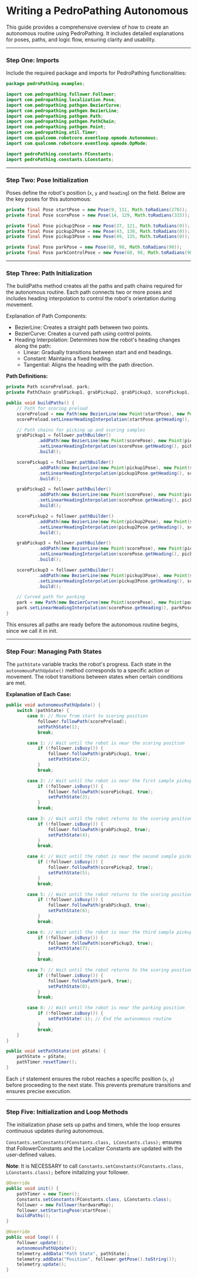 # Writing a PedroPathing Autonomous #

This guide provides a comprehensive overview of how to create an autonomous routine using PedroPathing. It includes detailed explanations for poses, paths, and logic flow, ensuring clarity and usability.

---

### Step One: Imports #

Include the required package and imports for PedroPathing functionalities:

```java
package pedroPathing.examples;

import com.pedropathing.follower.Follower;
import com.pedropathing.localization.Pose;
import com.pedropathing.pathgen.BezierCurve;
import com.pedropathing.pathgen.BezierLine;
import com.pedropathing.pathgen.Path;
import com.pedropathing.pathgen.PathChain;
import com.pedropathing.pathgen.Point;
import com.pedropathing.util.Timer;
import com.qualcomm.robotcore.eventloop.opmode.Autonomous;
import com.qualcomm.robotcore.eventloop.opmode.OpMode;

import pedroPathing.constants.FConstants;
import pedroPathing.constants.LConstants;
```

---

### Step Two: Pose Initialization #
Poses define the robot's position (`x`, `y` and `heading`) on the field. Below are the key poses for this autonomous:

```java
private final Pose startPose = new Pose(9, 111, Math.toRadians(270));  // Starting position
private final Pose scorePose = new Pose(14, 129, Math.toRadians(315)); // Scoring position

private final Pose pickup1Pose = new Pose(37, 121, Math.toRadians(0)); // First sample pickup
private final Pose pickup2Pose = new Pose(43, 130, Math.toRadians(0)); // Second sample pickup
private final Pose pickup3Pose = new Pose(49, 135, Math.toRadians(0)); // Third sample pickup

private final Pose parkPose = new Pose(60, 98, Math.toRadians(90));    // Parking position
private final Pose parkControlPose = new Pose(60, 98, Math.toRadians(90)); // Control point for curved path
```

---

### Step Three: Path Initialization #
The buildPaths method creates all the paths and path chains required for the autonomous routine. Each path connects two or more poses and includes heading interpolation to control the robot's orientation during movement.

Explanation of Path Components:
- BezierLine: Creates a straight path between two points.
- BezierCurve: Creates a curved path using control points.
- Heading Interpolation: Determines how the robot's heading changes along the path:
    - Linear: Gradually transitions between start and end headings.
    - Constant: Maintains a fixed heading.
    - Tangential: Aligns the heading with the path direction.

**Path Definitions:**

```java
private Path scorePreload, park;
private PathChain grabPickup1, grabPickup2, grabPickup3, scorePickup1, scorePickup2, scorePickup3;

public void buildPaths() {
    // Path for scoring preload
    scorePreload = new Path(new BezierLine(new Point(startPose), new Point(scorePose)));
    scorePreload.setLinearHeadingInterpolation(startPose.getHeading(), scorePose.getHeading());

    // Path chains for picking up and scoring samples
    grabPickup1 = follower.pathBuilder()
            .addPath(new BezierLine(new Point(scorePose), new Point(pickup1Pose)))
            .setLinearHeadingInterpolation(scorePose.getHeading(), pickup1Pose.getHeading())
            .build();

    scorePickup1 = follower.pathBuilder()
            .addPath(new BezierLine(new Point(pickup1Pose), new Point(scorePose)))
            .setLinearHeadingInterpolation(pickup1Pose.getHeading(), scorePose.getHeading())
            .build();

    grabPickup2 = follower.pathBuilder()
            .addPath(new BezierLine(new Point(scorePose), new Point(pickup2Pose)))
            .setLinearHeadingInterpolation(scorePose.getHeading(), pickup2Pose.getHeading())
            .build();

    scorePickup2 = follower.pathBuilder()
            .addPath(new BezierLine(new Point(pickup2Pose), new Point(scorePose)))
            .setLinearHeadingInterpolation(pickup2Pose.getHeading(), scorePose.getHeading())
            .build();

    grabPickup3 = follower.pathBuilder()
            .addPath(new BezierLine(new Point(scorePose), new Point(pickup3Pose)))
            .setLinearHeadingInterpolation(scorePose.getHeading(), pickup3Pose.getHeading())
            .build();

    scorePickup3 = follower.pathBuilder()
            .addPath(new BezierLine(new Point(pickup3Pose), new Point(scorePose)))
            .setLinearHeadingInterpolation(pickup3Pose.getHeading(), scorePose.getHeading())
            .build();

    // Curved path for parking
    park = new Path(new BezierCurve(new Point(scorePose), new Point(parkControlPose), new Point(parkPose)));
    park.setLinearHeadingInterpolation(scorePose.getHeading(), parkPose.getHeading());
}
```

This ensures all paths are ready before the autonomous routine begins, since we call it in init.

---

### Step Four: Managing Path States #

The `pathState` variable tracks the robot's progress. Each state in the `autonomousPathUpdate()` method corresponds to a specific action or movement. The robot transitions between states when certain conditions are met.

**Explanation of Each Case:**
```java
public void autonomousPathUpdate() {
    switch (pathState) {
        case 0: // Move from start to scoring position
            follower.followPath(scorePreload);
            setPathState(1);
            break;

        case 1: // Wait until the robot is near the scoring position
            if (!follower.isBusy()) {
                follower.followPath(grabPickup1, true);
                setPathState(2);
            }
            break;

        case 2: // Wait until the robot is near the first sample pickup position
            if (!follower.isBusy()) {
                follower.followPath(scorePickup1, true);
                setPathState(3);
            }
            break;

        case 3: // Wait until the robot returns to the scoring position
            if (!follower.isBusy()) {
                follower.followPath(grabPickup2, true);
                setPathState(4);
            }
            break;

        case 4: // Wait until the robot is near the second sample pickup position
            if (!follower.isBusy()) {
                follower.followPath(scorePickup2, true);
                setPathState(5);
            }
            break;

        case 5: // Wait until the robot returns to the scoring position
            if (!follower.isBusy()) {
                follower.followPath(grabPickup3, true);
                setPathState(6);
            }
            break;

        case 6: // Wait until the robot is near the third sample pickup position
            if (!follower.isBusy()) {
                follower.followPath(scorePickup3, true);
                setPathState(7);
            }
            break;

        case 7: // Wait until the robot returns to the scoring position
            if (!follower.isBusy()) {
                follower.followPath(park, true);
                setPathState(8);
            }
            break;

        case 8: // Wait until the robot is near the parking position
            if (!follower.isBusy()) {
                setPathState(-1); // End the autonomous routine
            }
            break;
    }
}

public void setPathState(int pState) {
    pathState = pState;
    pathTimer.resetTimer();
}
```

Each `if` statement ensures the robot reaches a specific position (`x`, `y`) before proceeding to the next state. This prevents premature transitions and ensures precise execution.

---

### Step Five: Initialization and Loop Methods #
The initialization phase sets up paths and timers, while the loop ensures continuous updates during autonomous.  

`Constants.setConstants(FConstants.class, LConstants.class);` ensures that FollowerConstants and the Localizer Constants are updated with the user-defined values.  

**Note**: It is NECESSARY to call `Constants.setConstants(FConstants.class, LConstants.class);` before initalizing your follower.

```java
@Override
public void init() {
    pathTimer = new Timer();
    Constants.setConstants(FConstants.class, LConstants.class);
    follower = new Follower(hardwareMap);
    follower.setStartingPose(startPose);
    buildPaths();
}

@Override
public void loop() {
    follower.update();
    autonomousPathUpdate();
    telemetry.addData("Path State", pathState);
    telemetry.addData("Position", follower.getPose().toString());
    telemetry.update();
}
```
